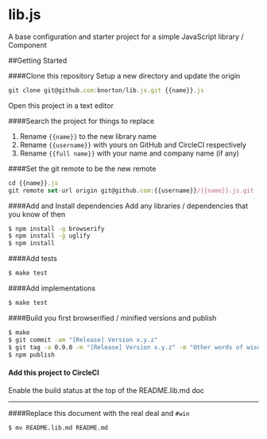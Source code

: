 # lib.js

A base configuration and starter project for a simple JavaScript library / Component

##Getting Started

####Clone this repository
Setup a new directory and update the origin
```javascript
git clone git@github.com:bnorton/lib.js.git {{name}}.js
```

Open this project in a text editor

####Search the project for things to replace
1. Rename `{{name}}` to the new library name
1. Rename `{{username}}` with yours on GitHub and CircleCI respectively
1. Rename `{{full name}}` with your name and company name (if any)


####Set the git remote to be the new remote
```javascript
cd {{name}}.js
git remote set-url origin git@github.com:{{username}}/{{name}}.js.git
```

####Add and Install dependencies
Add any libraries / dependencies that you know of then
```bash
$ npm install -g browserify
$ npm install -g uglify
$ npm install
```

####Add tests
```bash
$ make test
```

####Add implementations
```bash
$ make test
```

####Build you first browserified / minified versions and publish
```bash
$ make
$ git commit -am "[Release] Version x.y.z"
$ git tag -a 0.9.0 -m "[Release] Version x.y.z" -m "Other words of wisdom and what has changed"
$ npm publish
```

#### Add this project to CircleCI
Enable the build status at the top of the README.lib.md doc

------------------------

####Replace this document with the real deal and `#win`
```bash
$ mv README.lib.md README.md
```
